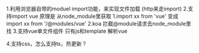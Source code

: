1.利用浏览器自带的moduel import功能，来实现文件加载 (http来走import)
2.支持import vue
 原理是 从node_module里获取
 1.import xx from 'vue' 变成 import xx from '/@modules/vue'
 2.koa 拦截@module请求去node_module里找
3.支持vue单文件组件
    只有js和template
    解析vue


4.支持css，怎么支持ts，热更新？